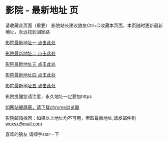 # 影院 - 最新地址 页

请收藏此页面（重要）
影院站长建议狼友Ctrl+D收藏本页面，本页随时更新最新地址，永远找到回家路

[影院最新地址一 点击此处](https://5gwc.buzz/) 

[影院最新地址二 点击此处](https://5gwa.buzz/) 

[影院最新地址三 点击此处](https://5gwh.buzz/) 

[影院最新地址四 点击此处](https://5gwb.buzz/) 

[影院最新地址五 点击此处](https://5gwd.buzz/) 

影院提醒您请注意，永久地址一定要加https

[如网站被屏蔽，请下载chrome浏览器](https://8xe23.com/chrome_93.0.4577.82.apk) 

影院邮箱找回：如果以上地址均不可用，索取最新地址,请发邮件到 woxsx@mail.com

喜欢的狼友 请顺手star一下